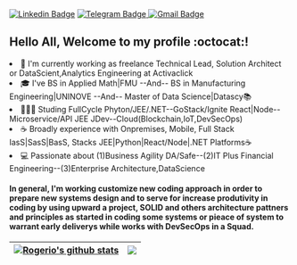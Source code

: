 <th><a href="https://www.linkedin.com/in/rogerio-meira/" rel="nofollow"><img src="https://camo.githubusercontent.com/686f5c011efd9f13a308766663ac29996b1c48392bd707f058a1e353de01bc6e/68747470733a2f2f696d672e736869656c64732e696f2f62616467652f2d4c696e6b6564496e2d626c75653f7374796c653d666f722d7468652d6261646765266c6f676f3d4c696e6b6564696e266c6f676f436f6c6f723d7768697465266c696e6b3d68747470733a2f2f7777772e6c696e6b6564696e2e636f6d2f696e2f726562656363616d616e7a692f" alt="Linkedin Badge" data-canonical-src="https://img.shields.io/badge/-LinkedIn-blue?style=for-the-badge&amp;logo=Linkedin&amp;logoColor=white&amp;link=https://www.linkedin.com/in/rogerio-meira/" style="max-width: 100%;"></a></th>
      
<th><a href="https://t.me/raazeved"> <img src="https://img.shields.io/badge/Telegram-2CA5E0?style=for-the-badge&logo=telegram&logoColor=white" alt="Telegram Badge" data-canonical-src="https://img.shields.io/badge/Telegram-2CA5E0?style=for-the-badge&logo=telegram&logoColor=white&amp; link=https://t.me/raazeved" style="max-width: 100%;"> </a></th>
      
<th><a href="mailto:raazeved@gmail.com"><img src="https://camo.githubusercontent.com/ac8d5c5cdbc05628c1fc0a80754d18d7ab51cc37d4bd68a77eb84da6f869380c/68747470733a2f2f696d672e736869656c64732e696f2f62616467652f2d476d61696c2d6331343433383f7374796c653d666f722d7468652d6261646765266c6f676f3d476d61696c266c6f676f436f6c6f723d7768697465266c696e6b3d6d61696c746f3a726562656363616d616e7a6940676d61696c2e636f6d" alt="Gmail Badge" data-canonical-src="https://img.shields.io/badge/-Gmail-c14438?style=for-the-badge&amp;logo=Gmail&amp;logoColor=white&amp;link=mailto:raazeved@gmail.com" style="max-width: 100%;"></a></th>
      
      
## Hello All, Welcome to my profile :octocat:!
  
<li>👷 I'm currently working as freelance Technical Lead, Solution Architect or DataScient,Analytics Engineering at Activaclick </li>
<li>🎓 I've BS in Applied Math|FMU --And-- BS in Manufacturing Engineering|UNINOVE --And-- Master of Data Science|Datascy📚</li>
<li>👨🏻‍💻 Studing FullCycle Phyton/JEE/.NET--GoStack/Ignite React|Node--Microservice/API JEE JDev--Cloud(Blockchain,IoT,DevSecOps)</li>
<li>☕  Broadly experience with Onpremises, Mobile, Full Stack IasS|SasS|BasS, Stacks JEE|Python|React/Node|.NET Platforms☕</li>
<li>💻 Passionate about (1)Business Agility DA/Safe--(2)IT Plus Financial Engineering--(3)Enterprise Architecture,DataScience</li>
 
#### In general, I'm working customize new coding approach in order to prepare new systems design and to serve for increase produtivity in coding by using upward a project, SOLID and others architecture pattners and principles as started in coding some systems or pieace of system to warrant early deliverys while works with DevSecOps in a Squad.

<table> 
<thead> <tr>
<th><a href="https://github.com/raazeved/github-readme-stats"><img align="center" src="https://github-readme-stats.vercel.app/api?username=raazeved&show_icons=true" alt="Rogerio's github stats" data-canonical-src="https://github-readme-stats.vercel.app/api?username=raazeved&amp;show_icons=true&amp;include_all_commits=true&amp;theme=buefy&amp;hide_border=true" style="max-width: 100%;"> </a></th>

<th><a href="https://github.com/raazeved/github-readme-stats"><img align="center" src="https://github-readme-stats.vercel.app/api/top-langs/?username=raazeved&layout=compact" style="max-width: 100%;"></a></th>
</thead> </tr>      
</table>
